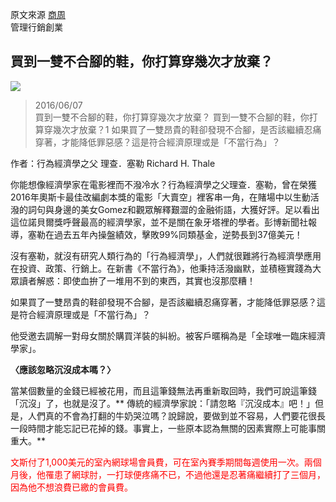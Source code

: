 
原文來源 [商周]( http://www.businesstoday.com.tw/article-content-80408-155555)   
管理行銷創業
## 買到一雙不合腳的鞋，你打算穿幾次才放棄？
![][cover]

[cover]:http://www.businesstoday.com.tw/images/155555/9FC10E4A-92A6-429F-8883-4A76AD27EF25


>2016/06/07  
>買到一雙不合腳的鞋，你打算穿幾次才放棄？
>買到一雙不合腳的鞋，你打算穿幾次才放棄？1
>如果買了一雙昂貴的鞋卻發現不合腳，是否該繼續忍痛穿著，才能降低罪惡感？這是符合經濟原理或是「不當行為」？

作者：行為經濟學之父 理查．塞勒 Richard H. Thale

你能想像經濟學家在電影裡而不潑冷水？行為經濟學之父理查．塞勒，曾在榮獲2016年奧斯卡最佳改編劇本獎的電影「大賣空」裡客串一角，在賭場中以生動活潑的詞句與身邊的美女Gomez和觀眾解釋艱澀的金融術語，大獲好評。足以看出這位諾貝爾獎呼聲最高的經濟學家，並不是關在象牙塔裡的學者。彭博新聞社報導，塞勒在過去五年內操盤績效，擊敗99%同類基金，逆勢長到37億美元！

沒有塞勒，就沒有研究人類行為的「行為經濟學」，人們就很難將行為經濟學應用在投資、政策、行銷上。在新書《不當行為》，他秉持活潑幽默，並積極實踐為大眾讀者解惑：即使血拚了一堆用不到的東西，其實也沒那麼糟！

如果買了一雙昂貴的鞋卻發現不合腳，是否該繼續忍痛穿著，才能降低罪惡感？這是符合經濟原理或是「不當行為」？

他受邀去調解一對母女關於購買洋裝的糾紛。被客戶暱稱為是「全球唯一臨床經濟學家」。

 **〈應該忽略沉沒成本嗎？〉**

當某個數量的金錢已經被花用，而且這筆錢無法再重新取回時，我們可說這筆錢「沉沒」了，也就是沒了。** 傳統的經濟學家說：「請忽略『沉沒成本』吧！」但是，人們真的不會為打翻的牛奶哭泣嗎？說歸說，要做到並不容易，人們要花很長一段時間才能忘記已花掉的錢。事實上，一些原本認為無關的因素實際上可能事關重大。**

<font color="red">
文斯付了1,000美元的室內網球場會員費，可在室內賽季期間每週使用一次。兩個月後，他罹患了網球肘，一打球便疼痛不已，不過他還是忍著痛繼續打了三個月，因為他不想浪費已繳的會員費。
<font>
